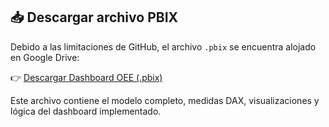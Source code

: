 ## 📥 Descargar archivo PBIX

Debido a las limitaciones de GitHub, el archivo `.pbix` se encuentra alojado en Google Drive:

👉 [Descargar Dashboard OEE (.pbix)](https://drive.google.com/file/d/1rmzCvERnDPntlaYkKZFvp7WVf3sUxFWf/view?usp=drive_link)

Este archivo contiene el modelo completo, medidas DAX, visualizaciones y lógica del dashboard implementado.
